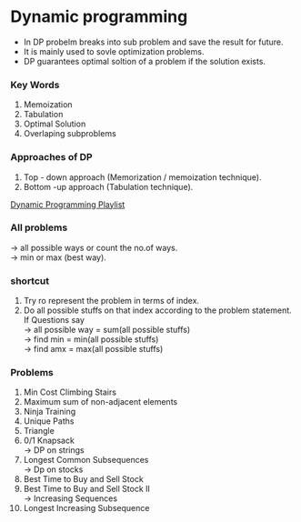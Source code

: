 # Dynamic programming
* In DP probelm breaks into sub problem and save the result for future.  
* It is mainly used to sovle optimization problems.  
* DP guarantees optimal soltion of a problem if the solution exists.  

### Key Words  
1) Memoization  
2) Tabulation  
3) Optimal Solution  
4) Overlaping subproblems


### Approaches of DP
1) Top - down approach (Memorization / memoization technique).  
2) Bottom -up approach (Tabulation technique).  

[Dynamic Programming Playlist](https://www.youtube.com/playlist?list=PLgUwDviBIf0qUlt5H_kiKYaNSqJ81PMMY)  

### All problems
-> all possible ways or count the no.of ways.  
-> min or max (best way).  


### shortcut
1) Try ro represent the problem in terms of index.  
2) Do all possible stuffs on that index according to the problem statement.  
If Questions say  
-> all possible way = sum(all possible stuffs)  
-> find min = min(all possible stuffs)  
-> find amx = max(all possible stuffs)  


### Problems
1) Min Cost Climbing Stairs  
2) Maximum sum of non-adjacent elements  
3) Ninja Training  
4) Unique Paths  
5) Triangle  
6) 0/1 Knapsack  
-> DP on strings
7) Longest Common Subsequences  
-> Dp on stocks  
8) Best Time to Buy and Sell Stock 
9) Best Time to Buy and Sell Stock II  
-> Increasing Sequences  
10) Longest Increasing Subsequence  